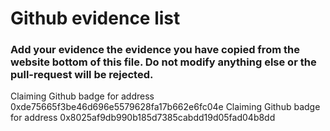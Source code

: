 # Github evidence list
### Add your evidence the evidence you have copied from the website bottom of this file. Do not modify anything else or the pull-request will be rejected.
Claiming Github badge for address 0xde75665f3be46d696e5579628fa17b662e6fc04e
Claiming Github badge for address 0x8025af9db990b185d7385cabdd19d05fad04b8dd
